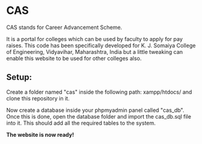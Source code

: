 # CAS
CAS stands for Career Advancement Scheme.

It is a portal for colleges which can be used by faculty to apply for pay raises. This code has been specifically developed for K. J. Somaiya College of Engineering, Vidyavihar, Maharashtra, India but a little tweaking can enable this website to be used for other colleges also.

<h2>Setup:</h2>

Create a folder named "cas" inside the following path: xampp/htdocs/ and clone this repository in it.

Now create a database inside your phpmyadmin panel called "cas_db". Once this is done, open the database folder and import the cas_db.sql file into it. This should add all the required tables to the system.

<b>The website is now ready!</b>

